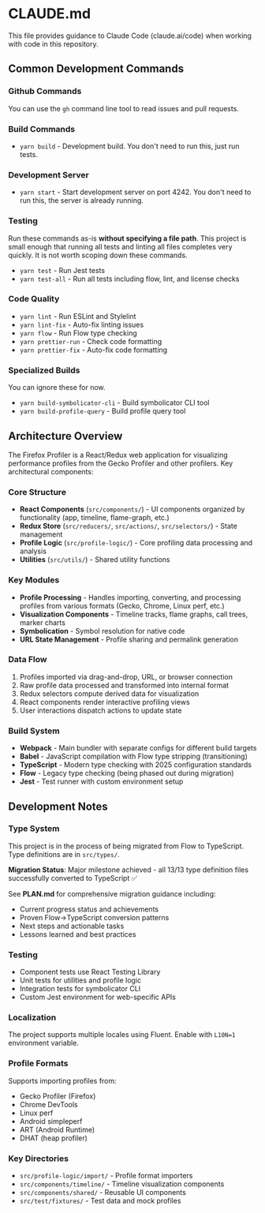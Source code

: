 # CLAUDE.md

This file provides guidance to Claude Code (claude.ai/code) when working with code in this repository.

## Common Development Commands

### Github Commands

You can use the `gh` command line tool to read issues and pull requests.

### Build Commands

- `yarn build` - Development build. You don't need to run this, just run tests.

### Development Server

- `yarn start` - Start development server on port 4242. You don't need to run this, the server is already running.

### Testing

Run these commands as-is **without specifying a file path**. This project is small enough that running all tests and linting all files completes very quickly. It is not worth scoping down these commands.

- `yarn test` - Run Jest tests
- `yarn test-all` - Run all tests including flow, lint, and license checks

### Code Quality

- `yarn lint` - Run ESLint and Stylelint
- `yarn lint-fix` - Auto-fix linting issues
- `yarn flow` - Run Flow type checking
- `yarn prettier-run` - Check code formatting
- `yarn prettier-fix` - Auto-fix code formatting

### Specialized Builds

You can ignore these for now.

- `yarn build-symbolicator-cli` - Build symbolicator CLI tool
- `yarn build-profile-query` - Build profile query tool

## Architecture Overview

The Firefox Profiler is a React/Redux web application for visualizing performance profiles from the Gecko Profiler and other profilers. Key architectural components:

### Core Structure

- **React Components** (`src/components/`) - UI components organized by functionality (app, timeline, flame-graph, etc.)
- **Redux Store** (`src/reducers/`, `src/actions/`, `src/selectors/`) - State management
- **Profile Logic** (`src/profile-logic/`) - Core profiling data processing and analysis
- **Utilities** (`src/utils/`) - Shared utility functions

### Key Modules

- **Profile Processing** - Handles importing, converting, and processing profiles from various formats (Gecko, Chrome, Linux perf, etc.)
- **Visualization Components** - Timeline tracks, flame graphs, call trees, marker charts
- **Symbolication** - Symbol resolution for native code
- **URL State Management** - Profile sharing and permalink generation

### Data Flow

1. Profiles imported via drag-and-drop, URL, or browser connection
2. Raw profile data processed and transformed into internal format
3. Redux selectors compute derived data for visualization
4. React components render interactive profiling views
5. User interactions dispatch actions to update state

### Build System

- **Webpack** - Main bundler with separate configs for different build targets
- **Babel** - JavaScript compilation with Flow type stripping (transitioning)
- **TypeScript** - Modern type checking with 2025 configuration standards
- **Flow** - Legacy type checking (being phased out during migration)
- **Jest** - Test runner with custom environment setup

## Development Notes

### Type System

This project is in the process of being migrated from Flow to TypeScript. Type definitions are in `src/types/`.

**Migration Status**: Major milestone achieved - all 13/13 type definition files successfully converted to TypeScript ✅

See **PLAN.md** for comprehensive migration guidance including:
- Current progress status and achievements
- Proven Flow→TypeScript conversion patterns  
- Next steps and actionable tasks
- Lessons learned and best practices

### Testing

- Component tests use React Testing Library
- Unit tests for utilities and profile logic
- Integration tests for symbolicator CLI
- Custom Jest environment for web-specific APIs

### Localization

The project supports multiple locales using Fluent. Enable with `L10N=1` environment variable.

### Profile Formats

Supports importing profiles from:

- Gecko Profiler (Firefox)
- Chrome DevTools
- Linux perf
- Android simpleperf
- ART (Android Runtime)
- DHAT (heap profiler)

### Key Directories

- `src/profile-logic/import/` - Profile format importers
- `src/components/timeline/` - Timeline visualization components
- `src/components/shared/` - Reusable UI components
- `src/test/fixtures/` - Test data and mock profiles
